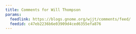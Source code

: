 ```yaml
---
title: Comments for Will Thompson
params:
  feedlink: https://blogs.gnome.org/wjjt/comments/feed/
  feedid: c47eb2236b6e03909d4ced6355efa876
---
```

